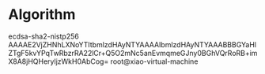 # Algorithm

ecdsa-sha2-nistp256 AAAAE2VjZHNhLXNoYTItbmlzdHAyNTYAAAAIbmlzdHAyNTYAAABBBGYaHlZTgF5kvYPqTwRbzrRA22lCr+Q5O2mNc5anEvmqmeGJny0BGhVQrRoRB+imX8A8jHQHeryljzWkH0AbCog= root@xiao-virtual-machine
